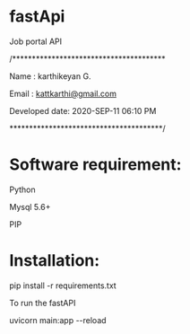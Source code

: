 # fastApi


Job portal API


/***************************************

Name : karthikeyan G.

Email : kattkarthi@gmail.com

Developed date: 2020-SEP-11 06:10 PM 

***************************************/


Software requirement:
=====================

Python

Mysql 5.6+

PIP

Installation:
=====================

pip install -r requirements.txt

To run the fastAPI

uvicorn main:app --reload
